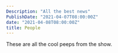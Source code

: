 ```yaml
---
Description: "All the best news"
PublishDate: "2021-04-07T08:00:00Z"
date: "2021-04-08T08:00:00Z"
title: People
---
```

These are all the cool peeps from the show.